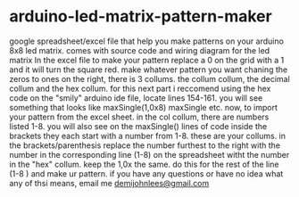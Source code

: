 # arduino-led-matrix-pattern-maker
google spreadsheet/excel file that help you make patterns on your arduino 8x8 led matrix. comes with source code and wiring diagram for the led matrix
In the excel file to make your pattern replace a 0 on the grid with a 1 and it will turn the square red. make whatever pattern you want chaning the zeros to ones
on the right, there is 3 collums. the collum collum, the decimal collum and the hex collum. for this next part i reccomend using the hex code
on the "smily" arduino ide file, locate lines 154-161. you will see something that looks like
maxSingle(1,0x8)
maxSingle etc.
now, to import your pattern from the excel sheet. in the col collum, there are numbers listed 1-8. you will also see on the maxSingle() lines of code inside the brackets they each start with a number from 1-8. these are your collums.
in the brackets/parenthesis replace the number furthest to the right with the number in the corresponding line (1-8) on the spreadsheet witht the number in the "hex" collum. keep the 1,0x the same.
do this for the rest of the line (1-8 ) and make ur pattern.
if you have any questions or have no idea what any of thsi means, email me demijohnlees@gmail.com
